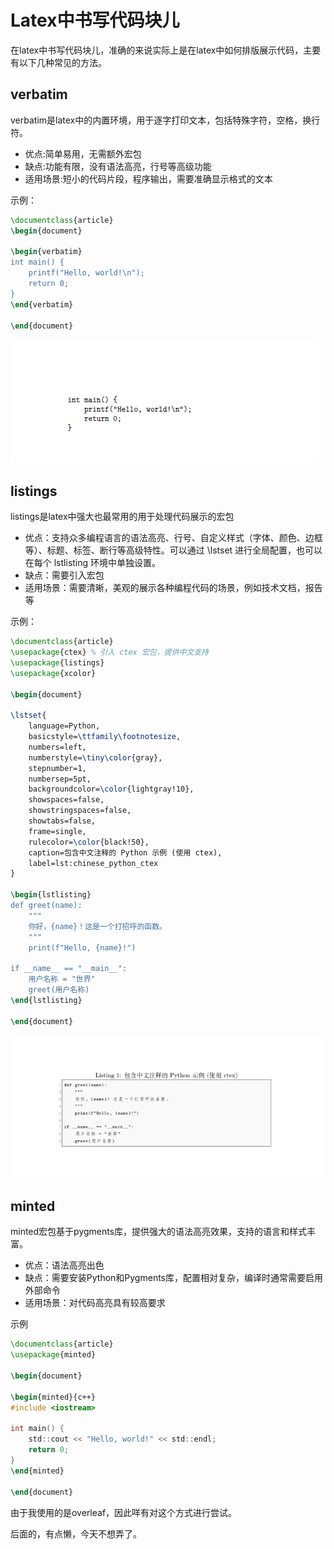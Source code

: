# Latex中书写代码块儿

在latex中书写代码块儿，准确的来说实际上是在latex中如何排版展示代码，主要有以下几种常见的方法。

## verbatim

verbatim是latex中的内置环境，用于逐字打印文本，包括特殊字符，空格，换行符。

- 优点:简单易用，无需额外宏包
- 缺点:功能有限，没有语法高亮，行号等高级功能
- 适用场景:短小的代码片段，程序输出，需要准确显示格式的文本

示例：

```latex
\documentclass{article}
\begin{document}

\begin{verbatim}
int main() {
    printf("Hello, world!\n");
    return 0;
}
\end{verbatim}

\end{document}
```

![alt text](image.png)


## listings

listings是latex中强大也最常用的用于处理代码展示的宏包

- 优点：支持众多编程语言的语法高亮、行号、自定义样式（字体、颜色、边框等）、标题、标签、断行等高级特性。可以通过 \lstset 进行全局配置，也可以在每个 lstlisting 环境中单独设置。
- 缺点：需要引入宏包
- 适用场景：需要清晰，美观的展示各种编程代码的场景，例如技术文档，报告等

示例：
```latex
\documentclass{article}
\usepackage{ctex} % 引入 ctex 宏包，提供中文支持
\usepackage{listings}
\usepackage{xcolor}

\begin{document}

\lstset{
    language=Python,
    basicstyle=\ttfamily\footnotesize,
    numbers=left,
    numberstyle=\tiny\color{gray},
    stepnumber=1,
    numbersep=5pt,
    backgroundcolor=\color{lightgray!10},
    showspaces=false,
    showstringspaces=false,
    showtabs=false,
    frame=single,
    rulecolor=\color{black!50},
    caption=包含中文注释的 Python 示例 (使用 ctex),
    label=lst:chinese_python_ctex
}

\begin{lstlisting}
def greet(name):
    """
    你好，{name}！这是一个打招呼的函数。
    """
    print(f"Hello, {name}!")

if __name__ == "__main__":
    用户名称 = "世界"
    greet(用户名称)
\end{lstlisting}

\end{document}
```

![alt text](image-1.png)


## minted
minted宏包基于pygments库，提供强大的语法高亮效果，支持的语言和样式丰富。
- 优点：语法高亮出色
- 缺点：需要安装Python和Pygments库，配置相对复杂，编译时通常需要启用外部命令
- 适用场景：对代码高亮具有较高要求

示例
```latex
\documentclass{article}
\usepackage{minted}

\begin{document}

\begin{minted}{c++}
#include <iostream>

int main() {
    std::cout << "Hello, world!" << std::endl;
    return 0;
}
\end{minted}

\end{document}
```

由于我使用的是overleaf，因此咩有对这个方式进行尝试。

后面的，有点懒，今天不想弄了。